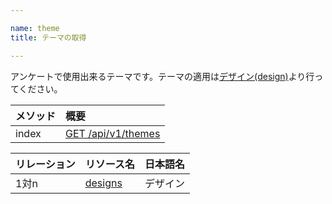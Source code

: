 ```yaml
---

name: theme
title: テーマの取得

---
```


アンケートで使用出来るテーマです。テーマの適用は[デザイン(design)](#design)より行ってください。


|メソッド|概要|
|:---|:---|
|index|[GET /api/v1/themes](#theme_index)|

|リレーション|リソース名|日本語名|
|:---|:---|:---|
|1対n|[designs](#design)|デザイン|